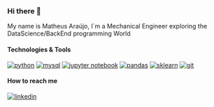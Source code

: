 ### Hi there 👋 

My name is Matheus Araújo, I´m a Mechanical Engineer exploring the DataScience/BackEnd programming World

#### Technologies & Tools
[![python](https://img.shields.io/badge/-Python-3776AB?logo=python&logoColor=white&style=for-the-badge)](https://www.python.org/)
[![mysql](https://img.shields.io/badge/-MySQL-3776AB?logo=mysql&logoColor=white&style=for-the-badge)](https://mysql.com/)
[![jupyter notebook](https://img.shields.io/badge/-Jupyter-F37626?logo=jupyter&logoColor=white&style=for-the-badge)](https://jupyter.org/)
[![pandas](https://img.shields.io/badge/-Pandas-150458?logo=pandas&logoColor=white&style=for-the-badge)](https://pandas.pydata.org/)
[![sklearn](https://img.shields.io/badge/-sklearn-FF8000?logo=scikitlearn&logoColor=white&style=for-the-badge)](https://scikit-learn.org/)
[![git](https://img.shields.io/badge/-Git-F05032?logo=git&logoColor=white&style=for-the-badge)](https://git-scm.com/)



#### How to reach me
[![linkedin](https://img.shields.io/badge/-LinkedIn-0A66C2?logo=linkedin&logoColor=white&style=for-the-badge)](https://www.linkedin.com/in/matheus-araújo-711a5418a/)
